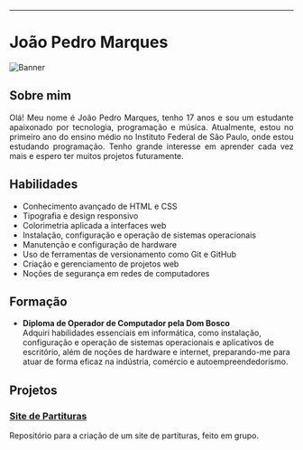 ---

# João Pedro Marques

![Banner](https://github.com/xjoaopedrox/xjoaopedrox/assets/165079313/2a221c35-6317-4455-b9bf-8678a3624cb7)
<a href="https://github.com/xjoaopedrox">
</a>

## Sobre mim

<p align="justify">
  Olá! Meu nome é João Pedro Marques, tenho 17 anos e sou um estudante apaixonado por tecnologia, programação e música. Atualmente, estou no primeiro ano do ensino médio no Instituto Federal de São Paulo, onde estou estudando programação. Tenho grande interesse em aprender cada vez mais e espero ter muitos projetos futuramente.
</p>

## Habilidades

- Conhecimento avançado de HTML e CSS
- Tipografia e design responsivo
- Colorimetria aplicada a interfaces web
- Instalação, configuração e operação de sistemas operacionais
- Manutenção e configuração de hardware
- Uso de ferramentas de versionamento como Git e GitHub
- Criação e gerenciamento de projetos web
- Noções de segurança em redes de computadores

## Formação

- **Diploma de Operador de Computador pela Dom Bosco**  
Adquiri habilidades essenciais em informática, como instalação, configuração e operação de sistemas operacionais e aplicativos de escritório, além de noções de hardware e internet, preparando-me para atuar de forma eficaz na indústria, comércio e autoempreendedorismo.

## Projetos

### [Site de Partituras](https://github.com/TeamRocket69/site)
Repositório para a criação de um site de partituras, feito em grupo.

